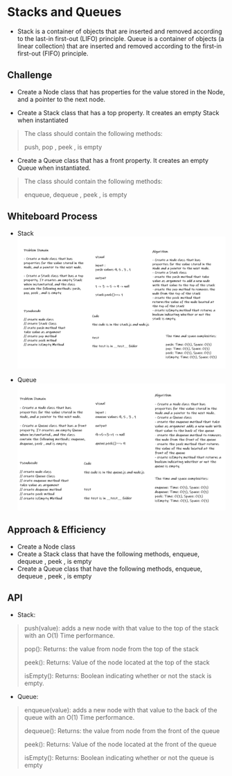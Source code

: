 # Stacks and Queues

* Stack is a container of objects that are inserted and removed according to the last-in first-out (LIFO) principle. Queue is a container of objects (a linear collection) that are inserted and removed according to the first-in first-out (FIFO) principle.

## Challenge

* Create a Node class that has properties for the value stored in the Node, and a pointer to the next node.

* Create a Stack class that has a top property. It creates an empty Stack when instantiated

>
> The class should contain the following methods:
>
> push, pop , peek , is empty
>

* Create a Queue class that has a front property. It creates an empty Queue when instantiated.

>
> The class should contain the following methods:
>
> enqueue, dequeue , peek , is empty
>

## Whiteboard Process

* Stack
![Stack](./img/stack.PNG)

* Queue
![Queue](./img/queue.PNG)

## Approach & Efficiency

* Create a Node class
* Create a Stack class that have the following methods, enqueue, dequeue , peek , is empty
* Create a Queue class that have the following methods, enqueue, dequeue , peek , is empty

## API

* Stack:

>
> push(value): adds a new node with that value to the top of the stack with an O(1) Time performance.
>
> pop(): Returns: the value from node from the top of the stack
>
> peek(): Returns: Value of the node located at the top of the stack
>
> isEmpty(): Returns: Boolean indicating whether or not the stack is empty.

* Queue:

>
> enqueue(value): adds a new node with that value to the back of the queue with an O(1) Time performance.
>
> dequeue(): Returns: the value from node from the front of the queue
>
> peek(): Returns: Value of the node located at the front of the queue
>
> isEmpty(): Returns: Boolean indicating whether or not the queue is empty
